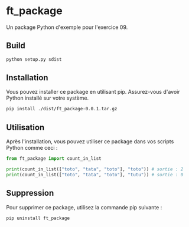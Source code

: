 # ft_package

Un package Python d'exemple pour l'exercice 09.

## Build

```bash
python setup.py sdist
```

## Installation

Vous pouvez installer ce package en utilisant pip. Assurez-vous d'avoir Python installé sur votre système.

```bash
pip install ./dist/ft_package-0.0.1.tar.gz
```

## Utilisation

Après l'installation, vous pouvez utiliser ce package dans vos scripts Python comme ceci :

```python
from ft_package import count_in_list

print(count_in_list(["toto", "tata", "toto"], "toto")) # sortie : 2
print(count_in_list(["toto", "tata", "toto"], "tutu")) # sortie : 0
```

## Suppression

Pour supprimer ce package, utilisez la commande pip suivante :

```bash
pip uninstall ft_package
```
